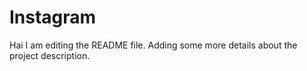 # Instagram
Hai
I am editing the README file. Adding some more details about the project description.

